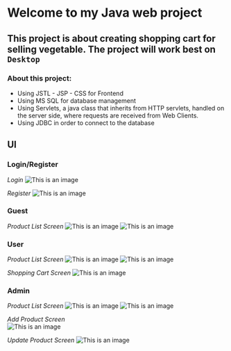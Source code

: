 # Welcome to my Java web project
## This project is about creating shopping cart for selling vegetable. The project will work best on `Desktop`
### About this project:
* Using JSTL - JSP - CSS for Frontend
* Using MS SQL for database management
* Using Servlets, a java class that inherits from HTTP servlets, handled on the server side, where requests are received from Web Clients.
* Using JDBC in order to connect to the database

## UI
### Login/Register
  *Login*
![This is an image](https://github.com/peterndta/Univ_Semester-4_Java-web-project/blob/main/ScreenShot/Login.jpg)

  *Register*
![This is an image](https://scontent.fsgn2-3.fna.fbcdn.net/v/t1.15752-9/272320117_2721903741439517_8421497004450926608_n.jpg?_nc_cat=106&ccb=1-5&_nc_sid=ae9488&_nc_ohc=M-HtnB1AJzEAX9HL58G&_nc_ht=scontent.fsgn2-3.fna&oh=03_AVJNomWh9sJeoSpgBoexwHawgwJ9v4uYZi7IXtsZVWD3RA&oe=62242B61)

### Guest
  *Product List Screen*
![This is an image](https://drive.google.com/file/d/1yuQQIIbCSGPNepbiZKKTZB2uHkROFaxX/view?usp=sharing)
![This is an image](https://scontent.fsgn2-5.fna.fbcdn.net/v/t1.15752-9/272695124_1127443318107176_619463155954635510_n.jpg?_nc_cat=104&ccb=1-5&_nc_sid=ae9488&_nc_ohc=d5jtFsYl9P4AX_G_naK&_nc_oc=AQmB-xwX4SOPzmLN-Z61esnkmiaP8c0u-0pN_Aafr_uTFlv_ZoGI3DxGeZeDwP9v6p0&_nc_ht=scontent.fsgn2-5.fna&oh=03_AVL8n5jWfynA7wbOQNFmqazXkOrUZF9WDBi47Ck-MMowww&oe=622386FB)
      
### User
  *Product List Screen*
![This is an image](https://scontent.fsgn2-4.fna.fbcdn.net/v/t1.15752-9/273074796_4945869402137334_8748488347102198817_n.jpg?_nc_cat=109&ccb=1-5&_nc_sid=ae9488&_nc_ohc=-rY-af4YKOYAX-OTpZv&_nc_ht=scontent.fsgn2-4.fna&oh=03_AVIy4KRxX08eakw8F2G9Ms1md2932ThEuaO6bM7hNOh__A&oe=6223400F)
![This is an image](https://scontent.fsgn2-5.fna.fbcdn.net/v/t1.15752-9/272695124_1127443318107176_619463155954635510_n.jpg?_nc_cat=104&ccb=1-5&_nc_sid=ae9488&_nc_ohc=d5jtFsYl9P4AX_G_naK&_nc_oc=AQmB-xwX4SOPzmLN-Z61esnkmiaP8c0u-0pN_Aafr_uTFlv_ZoGI3DxGeZeDwP9v6p0&_nc_ht=scontent.fsgn2-5.fna&oh=03_AVL8n5jWfynA7wbOQNFmqazXkOrUZF9WDBi47Ck-MMowww&oe=622386FB)

   *Shopping Cart Screen*
![This is an image](https://scontent.fsgn2-1.fna.fbcdn.net/v/t1.15752-9/272919489_971217320184487_5000337896312776342_n.jpg?_nc_cat=111&ccb=1-5&_nc_sid=ae9488&_nc_ohc=60gQRKiw8cYAX-A7ug8&tn=bVoafena3DAZtJ9s&_nc_ht=scontent.fsgn2-1.fna&oh=03_AVIDqgfn3tkRY_T-0Z2CjDi3HJ9DcLhlqw1Ook07rVI-sA&oe=6222D2FF)

      
### Admin
   *Product List Screen* 
![This is an image](https://scontent.fsgn2-1.fna.fbcdn.net/v/t1.15752-9/272200866_628506931591579_7697791183798340932_n.jpg?_nc_cat=105&ccb=1-5&_nc_sid=ae9488&_nc_ohc=qQ4QJEDgscoAX9coBr_&_nc_ht=scontent.fsgn2-1.fna&oh=03_AVL3LeWqb8kspSqCkBRZyb6f_Ull_XYDgBCeyIpw8dhUJg&oe=6223F4DE)
![This is an image](https://scontent.fsgn2-3.fna.fbcdn.net/v/t1.15752-9/272618084_255680323256795_295503345257740958_n.jpg?_nc_cat=106&ccb=1-5&_nc_sid=ae9488&_nc_ohc=CbJoteA3CmgAX8VEjdT&_nc_ht=scontent.fsgn2-3.fna&oh=03_AVLpxD8RtzFqE4cn9ototH_rZiidVnCZlEiJn3MwAYCCmg&oe=6223053C)

   *Add Product Screen*   
![This is an image](https://scontent.fsgn2-4.fna.fbcdn.net/v/t1.15752-9/272143474_470237407842219_8158047064107592813_n.jpg?_nc_cat=101&ccb=1-5&_nc_sid=ae9488&_nc_ohc=xIOc0PwBgp4AX_dAHWG&tn=bVoafena3DAZtJ9s&_nc_ht=scontent.fsgn2-4.fna&oh=03_AVJ7geqzc9jNkvOgVBsFOTiSmNVOiL6kiP-ccp5shpqoKw&oe=62212144)

   *Update Product Screen*
![This is an image](https://scontent.fsgn2-2.fna.fbcdn.net/v/t1.15752-9/247894374_491977332311851_4033081441414523677_n.jpg?_nc_cat=103&ccb=1-5&_nc_sid=ae9488&_nc_ohc=aCxpZgYRP9gAX-HkGdB&_nc_ht=scontent.fsgn2-2.fna&oh=03_AVIfuEfDoA4Q184QR8T8i3auc-CPWRz2ah_HIchke0_FXg&oe=62226522)

